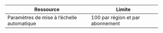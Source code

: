 
| Ressource | Limite |
| --- | --- |
| Paramètres de mise à l’échelle automatique |100 par région et par abonnement |

<!---HONumber=AcomDC_0907_2016-->